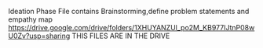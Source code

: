 Ideation Phase File contains Brainstorming,define problem statements and empathy map
https://drive.google.com/drive/folders/1XHUYANZUl_po2M_KB977IJtnP08wU0Zv?usp=sharing
THIS FILES ARE IN THE DRIVE
